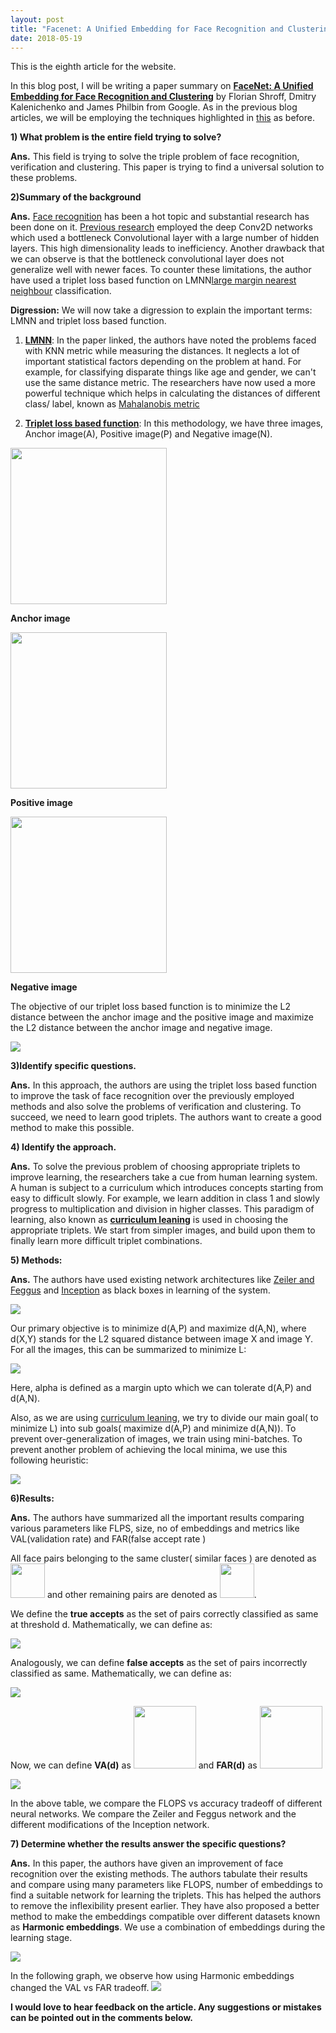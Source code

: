 ```yaml
---
layout: post
title: "Facenet: A Unified Embedding for Face Recognition and Clustering"
date: 2018-05-19
---
```

This is the eighth article for the website.

  In this blog post, I will be writing a paper summary on [**FaceNet: A Unified Embedding for Face Recognition and Clustering**](https://arxiv.org/abs/1503.03832) by Florian Shroff, Dmitry Kalenichenko and James Philbin from Google. As in the previous blog articles, we will 
be employing the techniques highlighted in [this](https://violentmetaphors.com/2013/08/25/how-to-read-and-understand-a-scientific-paper-2/) 
as before.

**1) What problem is the entire field trying to solve?**

**Ans.** This field is trying to solve the triple problem of face recognition, verification and clustering. This paper is trying to find a 
universal solution to these problems.

**2)Summary of the background**

**Ans.** [Face recognition](http://www.arxiv-sanity.com/search?q=face+recognition) has been a hot topic and substantial research has been done on
it. [Previous research](https://www.ee.cuhk.edu.hk/~xgwang/papers/sunWTcvpr15.pdf) employed the deep Conv2D networks which used a 
bottleneck Convolutional layer with a large number of hidden layers. This high dimensionality leads to inefficiency. Another drawback that
we can observe is that the bottleneck convolutional layer does not generalize well with newer faces. To counter these limitations, the 
author have used a triplet loss based function on LMNN[large margin nearest neighbour](http://www.cs.cornell.edu/~kilian/papers/jmlr08_lmnn.pdf)
classification. 

**Digression:** We will now take a digression to explain the important terms: LMNN and triplet loss based function.

1) **[LMNN](http://www.cs.cornell.edu/~kilian/papers/jmlr08_lmnn.pdf)**: In the paper linked, the authors have noted the problems faced 
with KNN metric while measuring the distances. It neglects a lot of important statistical factors depending on the problem at hand. For
example, for classifying disparate things like age and gender, we can't use the same distance metric. The researchers have now used a 
more powerful technique which helps in calculating the distances of different class/ label, known as 
[Mahalanobis metric](http://mccormickml.com/2014/07/21/mahalanobis-distance/)

2) **[Triplet loss based function](https://www.coursera.org/learn/convolutional-neural-networks/lecture/HuUtN/triplet-loss)**: In this 
methodology, we have three images, Anchor image(A), Positive image(P) and Negative image(N). 

<img src = "http://images.mid-day.com/images/2016/dec/23-Nawazuddin-Siddiqui.jpg" width = "250"> 
 
**Anchor image**
 
<img src = "http://www.desistarz.com/wp-content/uploads/2014/04/Nawazuddin-Siddiqui-At-DCJ-Film-Club-Event-Photos-2.jpg" width = "250"> 

**Positive image**

<img src = "https://pmcdeadline2.files.wordpress.com/2015/06/sendhil-ramamurthy.jpg?w=970" width = "250"> 

**Negative image**

The objective of our triplet loss based function is to minimize the L2 distance between the anchor image and the positive image and 
maximize the L2 distance between the anchor image and negative image.

<img src = "/Facenet images/triplet.PNG ">


**3)Identify specific questions.**

**Ans.** In this approach, the authors are using the triplet loss based function to improve the task of face recognition over the 
previously employed methods and also solve the problems of verification and clustering. To succeed, we need to learn good triplets. The 
authors want to create a good method to make this possible.

**4) Identify the approach.**

**Ans.** To solve the previous problem of choosing appropriate triplets to improve learning, the researchers take a cue from human 
learning system. A human is subject to a curriculum which introduces concepts starting from easy to difficult slowly. For example, we 
learn addition in class 1 and slowly progress to multiplication and division in higher classes. This paradigm of learning, also known as
**[curriculum leaning](https://dl.acm.org/citation.cfm?doid=1553374.1553380)** is used in choosing the appropriate triplets. We start 
from simpler images, and build upon them to finally learn more difficult triplet combinations.

**5) Methods:**

**Ans.** The authors have used existing network architectures like [Zeiler and Feggus](https://arxiv.org/abs/1311.2901) and [Inception](https://www.cs.unc.edu/~wliu/papers/GoogLeNet.pdf)
as black boxes in learning of the system. 

<img src = "/Facenet images/model.PNG ">

Our primary objective is to minimize d(A,P) and maximize d(A,N), where d(X,Y) stands for the L2 squared distance between image X and 
image Y. For all the images, this can be summarized to minimize L:

<img src = "/Facenet images/L.PNG ">

Here, alpha is defined as a margin upto which we can tolerate d(A,P) and d(A,N).

Also, as we are using [curriculum leaning](https://dl.acm.org/citation.cfm?doid=1553374.1553380), we try to divide our main goal( to 
minimize L) into sub goals( maximize d(A,P) and minimize d(A,N)). To prevent over-generalization of images, we train using mini-batches.
To prevent another problem of achieving the local minima, we use this following heuristic:

<img src = "/Facenet images/heuristic.PNG ">

**6)Results:**

**Ans.** The authors have summarized all the important results comparing various parameters like FLPS, size, no of embeddings and metrics
like VAL(validation rate) and FAR(false accept rate )

All face pairs belonging to the same cluster( similar faces ) are denoted as <img src = "http://www.sciweavers.org/upload/Tex2Img_1526774301/render.png" width = "55">
and other remaining pairs are denoted as <img src = "http://www.sciweavers.org/upload/Tex2Img_1526774525/render.png" width = "55">.

We define the **true accepts** as the set of pairs correctly classified as same at threshold d. Mathematically, we can define as:

<img src = "/Facenet images/true accepts.PNG ">

Analogously, we can define **false accepts** as the set of pairs incorrectly classified as same. Mathematically, we can define as:

<img src = "/Facenet images/false accepts.PNG ">

Now, we can define **VA(d)** as <img src = "http://www.sciweavers.org/upload/Tex2Img_1526775622/render.png" width = "100"> and **FAR(d)**
as <img src = "http://www.sciweavers.org/upload/Tex2Img_1526775881/render.png" width = "100">

<img src = "/Facenet images/figure4.PNG ">

In the above table, we compare the FLOPS vs accuracy tradeoff of different neural networks. We compare the Zeiler and Feggus network and
the different modifications of the Inception network.

**7) Determine whether the results answer the specific questions?**

**Ans.** In this paper, the authors have given an improvement of face recognition over the existing methods. The authors tabulate their
results and compare using many parameters like FLOPS, number of embeddings to find a suitable network for learning the triplets. This has
helped the authors to remove the inflexibility present earlier. They have also proposed a better method to make the embeddings compatible
over different datasets known as **Harmonic embeddings**. We use a combination of embeddings during the learning stage.

<img src = "/Facenet images/figure9.PNG ">

In the following graph, we observe how using Harmonic embeddings changed the VAL vs FAR tradeoff.
<img src = "/Facenet images/figure8.PNG ">

**I would love to hear feedback on the article. Any suggestions or mistakes can be pointed out in the comments below.**





